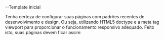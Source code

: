 --Template inicial

Tenha certeza de configurar suas páginas com padrões recentes de desenvolvimento e design. Ou seja, utilizando HTML5 doctype e a meta tag viewport para proporcionar o funcionamento responsivo adequado. Feito isto, suas páginas devem ficar assim:
